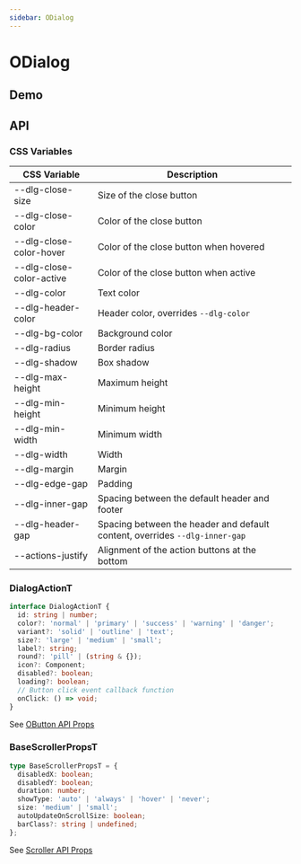 ```yaml
---
sidebar: ODialog
---
```


# ODialog

## Demo

<!-- @usage DialogSizeUsage -->
<!-- @case DialogActions -->
<!-- @case DialogSlot -->
<!-- @case DialogSlotForm -->

## API

### CSS Variables

| CSS Variable               | Description                                                                 |
| -------------------------- | --------------------------------------------------------------------------- |
| \-\-dlg-close-size         | Size of the close button                                                    |
| \-\-dlg-close-color        | Color of the close button                                                   |
| \-\-dlg-close-color-hover  | Color of the close button when hovered                                      |
| \-\-dlg-close-color-active | Color of the close button when active                                       |
| \-\-dlg-color              | Text color                                                                  |
| \-\-dlg-header-color       | Header color, overrides `--dlg-color`                                       |
| \-\-dlg-bg-color           | Background color                                                            |
| \-\-dlg-radius             | Border radius                                                               |
| \-\-dlg-shadow             | Box shadow                                                                  |
| \-\-dlg-max-height         | Maximum height                                                              |
| \-\-dlg-min-height         | Minimum height                                                              |
| \-\-dlg-min-width          | Minimum width                                                               |
| \-\-dlg-width              | Width                                                                       |
| \-\-dlg-margin             | Margin                                                                      |
| \-\-dlg-edge-gap           | Padding                                                                     |
| \-\-dlg-inner-gap          | Spacing between the default header and footer                               |
| \-\-dlg-header-gap         | Spacing between the header and default content, overrides `--dlg-inner-gap` |
| \-\-actions-justify        | Alignment of the action buttons at the bottom                               |

<!-- @api ODialog -->

### DialogActionT

```ts
interface DialogActionT {
  id: string | number;
  color?: 'normal' | 'primary' | 'success' | 'warning' | 'danger';
  variant?: 'solid' | 'outline' | 'text';
  size?: 'large' | 'medium' | 'small';
  label?: string;
  round?: 'pill' | (string & {});
  icon?: Component;
  disabled?: boolean;
  loading?: boolean;
  // Button click event callback function
  onClick: () => void;
}
```

See [OButton API Props](/en-US/components/button#props)

### BaseScrollerPropsT

```ts
type BaseScrollerPropsT = {
  disabledX: boolean;
  disabledY: boolean;
  duration: number;
  showType: 'auto' | 'always' | 'hover' | 'never';
  size: 'medium' | 'small';
  autoUpdateOnScrollSize: boolean;
  barClass?: string | undefined;
};
```

See [Scroller API Props](/en-US/components/scroller#props)
